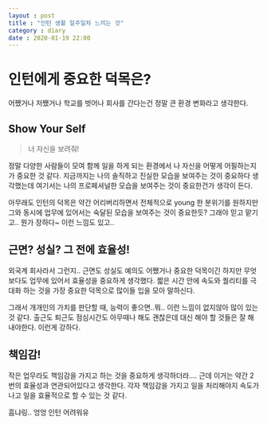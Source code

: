 ```yaml
---
layout : post
title : "인턴 생활 일주일차 느끼는 것"
category : diary
date : 2020-01-19 22:00
---
```





# 인턴에게 중요한 덕목은?

어쨌거나 저쨌거나 학교를 벗어나 회사를 간다는건 정말 큰 환경 변화라고 생각한다.


## Show Your Self

> 너 자신을 보려줘!

정말 다양한 사람들이 모여 함께 일을 하게 되는 환경에서 나 자신을 어떻게 어필하는지가 중요한 것 같다.
지금까지는 나의 솔직하고 진실한 모습을 보여주는 것이 중요하다 생각했는데 여기서는 나의 프로페셔널한 모습을 보여주는 것이 중요한건가 생각이 든다.

아무래도 인턴의 덕목은 약간 어리버리하면서 전체적으로 young 한 분위기를 원하지만 그와 동시에 업무에 있어서는 숙달된 모습을 보여주는 것이 중요한듯? 그래야 믿고 맡기고.. 뭔가 장하다~ 이런 느낌도 있고..





## 근면? 성실? 그 전에 효율성!

외국계 회사라서 그런지.. 근면도 성실도 예의도 어쨌거나 중요한 덕목이긴 하지만 무엇보다도 업무에 있어서 효율성을 중요하게 생각했다.
짧은 시간 안에 속도와 퀄리티를 극대화 하는 것을 가장 중요한 덕목으로 많이들 입을 모아 말하신다.

그래서 개개인의 가치를 판단할 때, 능력이 좋으면..뭐.. 이런 느낌이 없지않아 많이 있는 것 같다.
출근도 퇴근도 점심시간도 아무때나 해도 괜찮은데 대신 해야 할 것들은 잘 해내야한다. 이런게 강하다.



## 책임감!

작은 업무라도 책임감을 가지고 하는 것을 중요하게 생각하더라....
근데 이거는 약간 2번의 효율성과 연관되어있다고 생각한다. 각자 책임감을 가지고 일을 처리해야지 속도가 나고 일을 효율적으로 할 수 있는 것 같다.

흠냐링.. 엉엉 인턴 어려워유




